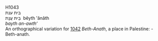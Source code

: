 <body>
  <p>H1043<br>  בּית ענת  <br> בֵּיתּ עֲנָת  ‎  bêyth ‛ănâth  <br><i>bayth</i> <i>an-awth‘ </i><br>An orthographical variation for <a href="h1042.htm">1042</a>  <i>Beth-Anath</i>, a place in Palestine: - Beth-anath.<br></p>
 </body>